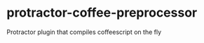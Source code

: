 protractor-coffee-preprocessor
==============================

Protractor plugin that compiles coffeescript on the fly
